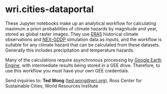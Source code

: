 # wri.cities-dataportal
These Jupyter notebooks make up an analytical workflow for calculating maximum a priori probabilities of climate hazards by magnitude and year, stored as global raster images.
They use [ERA5](https://developers.google.com/earth-engine/datasets/catalog/ECMWF_ERA5_DAILY) historical climate observations and [NEX-GDDP](https://developers.google.com/earth-engine/datasets/catalog/NASA_NEX-GDDP) simulation data as inputs, and the workflow is suitable for any climate hazard that can be calculated
from these datasets. Generally this includes precipitation and temperature hazards.

Many of the calculations require asynchronous processing by [Google Earth Engine](https://earthengine.google.com/), with intermediate results being stored in a GEE drive. Therefore, to use this workflow
you must have your own GEE credentials.

Send inquiries to: **Ted Wong** (ted.wong@wri.org), Ross Center for Sustainable Cities, World Resources Institute
